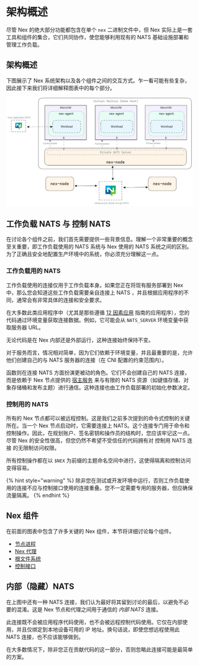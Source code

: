 # 架构概述

尽管 Nex 的绝大部分功能都包含在单个 `nex` 二进制文件中，但 Nex 实际上是一套工具和组件的集合，它们共同协作，使您能够利用现有的 NATS 基础设施部署和管理工作负载。

## 架构概述

下图展示了 Nex 系统架构以及各个组件之间的交互方式。乍一看可能有些复杂，因此接下来我们将详细解释图表中的每个部分。

![架构图](nex-arch.png)

## 工作负载 NATS 与 控制 NATS

在讨论各个组件之前，我们首先需要提供一些背景信息。理解一个非常重要的概念至关重要，即工作负载使用的 NATS 系统与 Nex 使用的 NATS 系统之间的区别。为了正确且安全地配置生产环境中的系统，你必须充分理解这一点。

### 工作负载用的 NATS

工作负载使用的连接仅用于工作负载本身。如果您正在将现有服务部署到 Nex 中，那么您会知道这些工作负载需要亲自连接上 NATS ，并且根据应用程序的不同，通常会有非常具体的连接和安全要求。

在大多数此类应用程序中（尤其是那些遵循 [12 因素应用](https://12factor.net/config) 指南的应用程序），您的代码通过环境变量获取连接数据。例如，它可能会从 `NATS_SERVER` 环境变量中获取服务器 URL。

无论代码是在 Nex 内部还是外部运行，这种连接始终保持不变。

对于服务而言，情况相对简单，因为它们依赖于环境变量，并且最重要的是，允许他们创建自己的与 NATS 服务器的连接（在 CNI 配置的约束范围内）。

函数则在连接 NATS 方面扮演更被动的角色。它们不会创建自己的 NATS 连接，而是依赖于 Nex 节点提供的 [宿主服务](../host_services/) 来与有限的 NATS 资源（如键值存储、对象存储桶和发布主题）进行通信。这种连接也由工作负载部署的初始化参数决定。

### 控制用的 NATS

所有的 Nex 节点都可以被远程控制。这是我们之前多次提到的命令式控制的关键所在。当一个 Nex 节点启动时，它需要连接上 NATS。这个连接专门用于命令和控制操作。因此，在规划账户、签名密钥和操作员的结构时，您应该牢记这一点。尽管 Nex 的安全性很高，但您仍然不希望不受信任的代码拥有对 控制用 NATS 连接 的无限制访问权限。

所有控制操作都在以 `$NEX` 为前缀的主题命名空间中进行，这使得隔离和控制访问变得容易。

{% hint style="warning" %}
除非您在测试或开发环境中运行，否则工作负载使用的连接不应与控制接口使用的连接重叠。您不一定需要专用的服务器，但应确保流量隔离。
{% endhint %}   

## Nex 组件

在前面的图表中包含了许多关键的 Nex 组件，本节将详细讨论每个组件。

* [节点进程](node_process.md)
* [Nex 代理](agent.md)
* [根文件系统](rootfs.md)
* [控制接口](control_interface.md)

## 内部（隐藏）NATS

在上图中还有一种 NATS 连接，我们认为最好将其留到讨论的最后，以避免不必要的混淆。这是 Nex 节点和代理之间用于通信的 _内部 NATS_ 连接。

此连接既不会被应用程序代码使用，也不会被远程控制代码使用。它仅在内部使用，并且仅绑定到本地设备可用的 IP 地址。换句话说，即使您想远程使用此 NATS 连接，也不应该能够做到。

在大多数情况下，除非您正在贡献代码的这一部分，否则忽略此连接可能是最简单的方案。